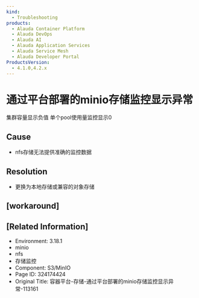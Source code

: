```yaml
---
kind:
  - Troubleshooting
products:
  - Alauda Container Platform
  - Alauda DevOps
  - Alauda AI
  - Alauda Application Services
  - Alauda Service Mesh
  - Alauda Developer Portal
ProductsVersion:
  - 4.1.0,4.2.x
---
```

<!-- A type of document that involves encountering a fault, diagnosing it, performing root cause analysis, and providing solutions. -->

# 通过平台部署的minio存储监控显示异常

集群容量显示负值 单个pool使用量监控显示0

## Cause
- nfs存储无法提供准确的监控数据

## Resolution
- 更换为本地存储或兼容的对象存储

## [workaround]

## [Related Information]
- Environment: 3.18.1
- minio
- nfs
- 存储监控
- Component: S3/MinIO
- Page ID: 324174424
- Original Title: 容器平台-存储-通过平台部署的minio存储监控显示异常-113161
